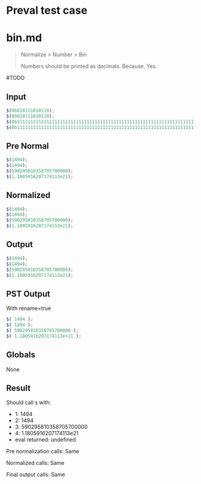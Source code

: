 # Preval test case

# bin.md

> Normalize > Number > Bin
>
> Numbers should be printed as decimals. Because. Yes.

#TODO

## Input

`````js filename=intro
$(0b010111010110);
$(0b010111010110);
$(0b111111111111111111111111111111111111111111111111111111111111111111111);
$(0b1111111111111111111111111111111111111111111111111111111111111111111111);
`````

## Pre Normal

`````js filename=intro
$(1494);
$(1494);
$(590295810358705700000);
$(1.1805916207174113e21);
`````

## Normalized

`````js filename=intro
$(1494);
$(1494);
$(590295810358705700000);
$(1.1805916207174113e21);
`````

## Output

`````js filename=intro
$(1494);
$(1494);
$(590295810358705700000);
$(1.1805916207174113e21);
`````

## PST Output

With rename=true

`````js filename=intro
$( 1494 );
$( 1494 );
$( 590295810358705700000 );
$( 1.1805916207174113e+21 );
`````

## Globals

None

## Result

Should call `$` with:
 - 1: 1494
 - 2: 1494
 - 3: 590295810358705700000
 - 4: 1.1805916207174113e21
 - eval returned: undefined

Pre normalization calls: Same

Normalized calls: Same

Final output calls: Same

